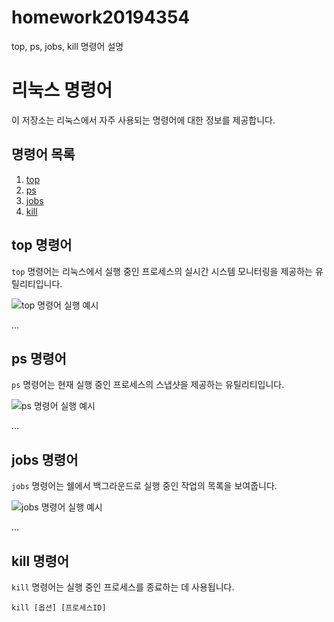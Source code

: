 # homework20194354
top, ps, jobs, kill 명령어 설명
# 리눅스 명령어

이 저장소는 리눅스에서 자주 사용되는 명령어에 대한 정보를 제공합니다.

## 명령어 목록

1. [top](#top-명령어)
2. [ps](#ps-명령어)
3. [jobs](#jobs-명령어)
4. [kill](#kill-명령어)

## top 명령어

`top` 명령어는 리눅스에서 실행 중인 프로세스의 실시간 시스템 모니터링을 제공하는 유틸리티입니다.

![top 명령어 실행 예시](images/top_command.png)

...

## ps 명령어

`ps` 명령어는 현재 실행 중인 프로세스의 스냅샷을 제공하는 유틸리티입니다.

![ps 명령어 실행 예시](images/ps_command.png)

...

## jobs 명령어

`jobs` 명령어는 쉘에서 백그라운드로 실행 중인 작업의 목록을 보여줍니다.

![jobs 명령어 실행 예시](images/jobs_command.png)

...

## kill 명령어

`kill` 명령어는 실행 중인 프로세스를 종료하는 데 사용됩니다.

```shell
kill [옵션] [프로세스ID]
